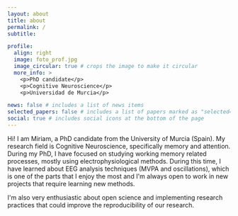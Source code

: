 ```yaml
---
layout: about
title: about
permalink: /
subtitle: 

profile:
  align: right
  image: foto_prof.jpg
  image_circular: true # crops the image to make it circular
  more_info: >
    <p>PhD candidate</p>
    <p>Cognitive Neuroscience</p>
    <p>Universidad de Murcia</p>

news: false # includes a list of news items
selected_papers: false # includes a list of papers marked as "selected={true}"
social: true # includes social icons at the bottom of the page
---
```


Hi! I am Miriam, a PhD candidate from the University of Murcia (Spain). My research field is Cognitive Neuroscience, specifically memory and attention. During my PhD, I have focused on studying working memory related processes, mostly using electrophysiological methods. During this time, I have learned about EEG analysis techniques (MVPA and oscillations), which is one of the parts that I enjoy the most and I'm always open to work in new projects that require learning new methods.

I'm also very enthusiastic about open science and implementing research practices that could improve the reproducibility of our research. 

